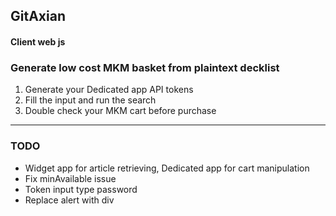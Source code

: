 ## GitAxian
#### Client web js
### Generate low cost MKM basket from plaintext decklist

1. Generate your Dedicated app API tokens
2. Fill the input and run the search
3. Double check your MKM cart before purchase
___
### TODO
- Widget app for article retrieving, Dedicated app for cart manipulation
- Fix minAvailable issue
- Token input type password
- Replace alert with div
